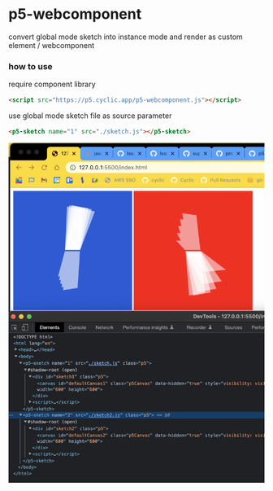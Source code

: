 # p5-webcomponent

convert global mode sketch into instance mode and render as custom element / webcomponent


### how to use
require component library
```html
<script src="https://p5.cyclic.app/p5-webcomponent.js"></script>
```

use global mode sketch file as source parameter
```html
<p5-sketch name="1" src="./sketch.js"></p5-sketch>
```

![](screenshot.png) 